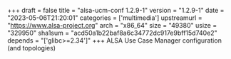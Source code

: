 +++
draft = false
title = "alsa-ucm-conf 1.2.9-1"
version = "1.2.9-1"
date = "2023-05-06T21:20:01"
categories = ['multimedia']
upstreamurl = "https://www.alsa-project.org"
arch = "x86_64"
size = "49380"
usize = "329950"
sha1sum = "acd50a1b22baf8a6c34772dc917e9bff15d740e2"
depends = "['glibc>=2.34']"
+++
ALSA Use Case Manager configuration (and topologies)
